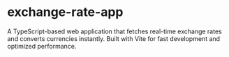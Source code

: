 # exchange-rate-app
A TypeScript-based web application that fetches real-time exchange rates and converts currencies instantly. Built with Vite for fast development and optimized performance.

